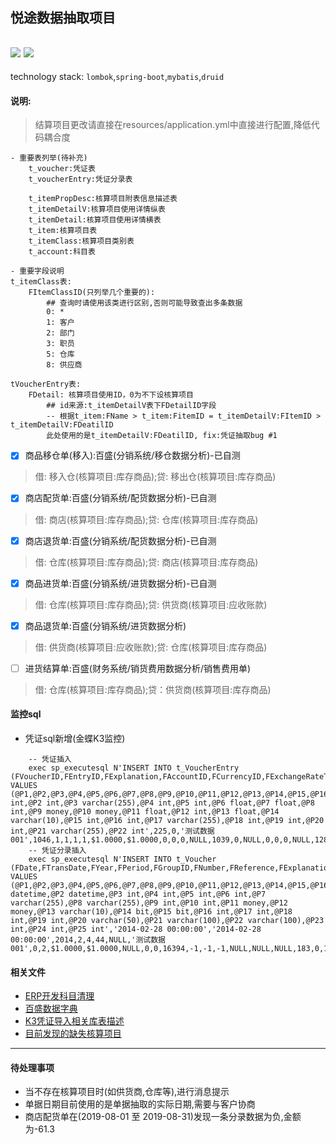 ## 悦途数据抽取项目
![](https://img.shields.io/badge/JDK-1.8-green.svg)
![](https://img.shields.io/badge/release-1.0-blue.svg)
---
technology stack: <code>lombok</code>,<code>spring-boot</code>,<code>mybatis</code>,<code>druid</code>
#### 说明: 
> 结算项目更改请直接在resources/application.yml中直接进行配置,降低代码耦合度

```
- 重要表列举(待补充)
    t_voucher:凭证表
    t_voucherEntry:凭证分录表
    
    t_itemPropDesc:核算项目附表信息描述表
    t_itemDetailV:核算项目使用详情纵表
    t_itemDetail:核算项目使用详情横表
    t_item:核算项目表
    t_itemClass:核算项目类别表
    t_account:科目表

- 重要字段说明
t_itemClass表:
    FItemClassID(只列举几个重要的):
        ## 查询时请使用该类进行区别,否则可能导致查出多条数据
        0: *
        1: 客户
        2: 部门
        3: 职员
        5: 仓库
        8: 供应商
        
tVoucherEntry表:
    FDetail: 核算项目使用ID，0为不下设核算项目
        ## id来源:t_itemDetailV表下FDetailID字段
        -- 根据t_item:FName > t_item:FitemID = t_itemDetailV:FItemID > t_itemDetailV:FDeatilID
        此处使用的是t_itemDetailV:FDeatilID, fix:凭证抽取bug #1
```

- [x] 商品移仓单(移入):百盛(分销系统/移仓数据分析)-已自测
> 借: 移入仓(核算项目:库存商品);贷: 移出仓(核算项目:库存商品)

- [x] 商店配货单:百盛(分销系统/配货数据分析)-已自测
> 借: 商店(核算项目:库存商品);贷: 仓库(核算项目:库存商品)

- [x] 商店退货单:百盛(分销系统/配货数据分析)-已自测
> 借: 仓库(核算项目:库存商品);贷: 商店(核算项目:库存商品)

- [x] 商品进货单:百盛(分销系统/进货数据分析)-已自测
> 借: 仓库(核算项目:库存商品);贷: 供货商(核算项目:应收账款)

- [x] 商品退货单:百盛(分销系统/进货数据分析)
> 借: 供货商(核算项目:应收账款);贷: 仓库(核算项目:库存商品)

- [ ] 进货结算单:百盛(财务系统/销货费用数据分析/销售费用单)
> 借: 仓库(核算项目:库存商品);贷：供货商(核算项目:库存商品)

#### 监控sql
- 凭证sql新增(金蝶K3监控)
```
    -- 凭证插入
    exec sp_executesql N'INSERT INTO t_VoucherEntry (FVoucherID,FEntryID,FExplanation,FAccountID,FCurrencyID,FExchangeRateType,FExchangeRate,FDC,FAmountFor,FAmount,FQuantity,FMeasureUnitID,FUnitPrice,FInternalInd,FAccountID2,FSettleTypeID,FSettleNo,FCashFlowItem,FTaskID,FResourceID,FTransNo,FDetailID) VALUES (@P1,@P2,@P3,@P4,@P5,@P6,@P7,@P8,@P9,@P10,@P11,@P12,@P13,@P14,@P15,@P16,@P17,@P18,@P19,@P20,@P21,@P22)',N'@P1 int,@P2 int,@P3 varchar(255),@P4 int,@P5 int,@P6 float,@P7 float,@P8 int,@P9 money,@P10 money,@P11 float,@P12 int,@P13 float,@P14 varchar(10),@P15 int,@P16 int,@P17 varchar(255),@P18 int,@P19 int,@P20 int,@P21 varchar(255),@P22 int',225,0,'测试数据001',1046,1,1,1,1,$1.0000,$1.0000,0,0,0,NULL,1039,0,NULL,0,0,0,NULL,128
    -- 凭证分录插入
    exec sp_executesql N'INSERT INTO t_Voucher (FDate,FTransDate,FYear,FPeriod,FGroupID,FNumber,FReference,FExplanation,FAttachments,FEntryCount,FDebitTotal,FCreditTotal,FInternalInd,FChecked,FPosted,FPreparerID,FCheckerID,FPosterID,FCashierID,FHandler,FObjectName,FParameter,FSerialNum,FTranType,FOwnerGroupID) VALUES (@P1,@P2,@P3,@P4,@P5,@P6,@P7,@P8,@P9,@P10,@P11,@P12,@P13,@P14,@P15,@P16,@P17,@P18,@P19,@P20,@P21,@P22,@P23,@P24,@P25)',N'@P1 datetime,@P2 datetime,@P3 int,@P4 int,@P5 int,@P6 int,@P7 varchar(255),@P8 varchar(255),@P9 int,@P10 int,@P11 money,@P12 money,@P13 varchar(10),@P14 bit,@P15 bit,@P16 int,@P17 int,@P18 int,@P19 int,@P20 varchar(50),@P21 varchar(100),@P22 varchar(100),@P23 int,@P24 int,@P25 int','2014-02-28 00:00:00','2014-02-28 00:00:00',2014,2,4,44,NULL,'测试数据001',0,2,$1.0000,$1.0000,NULL,0,0,16394,-1,-1,-1,NULL,NULL,NULL,183,0,1
```

#### 相关文件
- [ERP开发科目清理](http://t.cn/AiQSS7k0)
- [百盛数据字典](http://t.cn/AiQSoLTt)
- [K3凭证导入相关库表描述](http://t.cn/AiQS9bOC)
- [目前发现的缺失核算项目](http://t.cn/AiRdJ4TK)

---

#### 待处理事项
- 当不存在核算项目时(如供货商,仓库等),进行消息提示
- 单据日期目前使用的是单据抽取的实际日期,需要与客户协商
- 商店配货单在(2019-08-01 至 2019-08-31)发现一条分录数据为负,金额为-61.3

